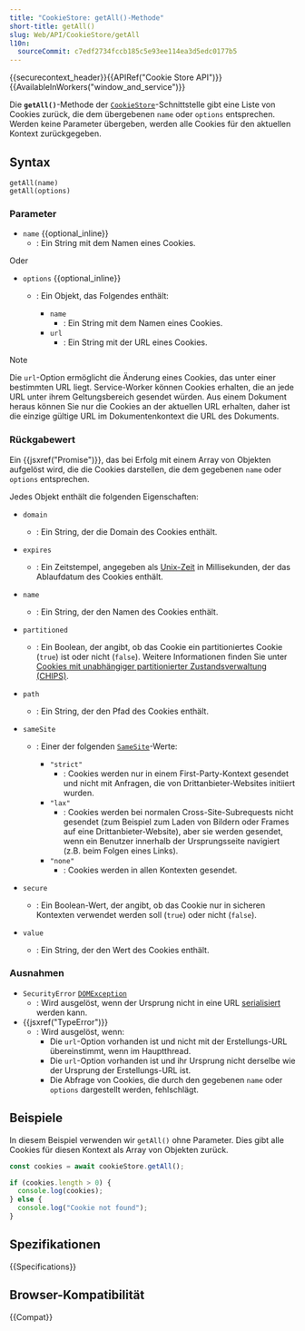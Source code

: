 ```yaml
---
title: "CookieStore: getAll()-Methode"
short-title: getAll()
slug: Web/API/CookieStore/getAll
l10n:
  sourceCommit: c7edf2734fccb185c5e93ee114ea3d5edc0177b5
---
```


{{securecontext_header}}{{APIRef("Cookie Store API")}}{{AvailableInWorkers("window_and_service")}}

Die **`getAll()`**-Methode der [`CookieStore`](/de/docs/Web/API/CookieStore)-Schnittstelle gibt eine Liste von Cookies zurück, die dem übergebenen `name` oder `options` entsprechen. Werden keine Parameter übergeben, werden alle Cookies für den aktuellen Kontext zurückgegeben.

## Syntax

```js-nolint
getAll(name)
getAll(options)
```

### Parameter

- `name` {{optional_inline}}
  - : Ein String mit dem Namen eines Cookies.

Oder

- `options` {{optional_inline}}

  - : Ein Objekt, das Folgendes enthält:

    - `name`
      - : Ein String mit dem Namen eines Cookies.
    - `url`
      - : Ein String mit der URL eines Cookies.

> [!NOTE]
> Die `url`-Option ermöglicht die Änderung eines Cookies, das unter einer bestimmten URL liegt. Service-Worker können Cookies erhalten, die an jede URL unter ihrem Geltungsbereich gesendet würden. Aus einem Dokument heraus können Sie nur die Cookies an der aktuellen URL erhalten, daher ist die einzige gültige URL im Dokumentenkontext die URL des Dokuments.

### Rückgabewert

Ein {{jsxref("Promise")}}, das bei Erfolg mit einem Array von Objekten aufgelöst wird, die die Cookies darstellen, die dem gegebenen `name` oder `options` entsprechen.

Jedes Objekt enthält die folgenden Eigenschaften:

- `domain`

  - : Ein String, der die Domain des Cookies enthält.

- `expires`

  - : Ein Zeitstempel, angegeben als [Unix-Zeit](/de/docs/Glossary/Unix_time) in Millisekunden, der das Ablaufdatum des Cookies enthält.

- `name`

  - : Ein String, der den Namen des Cookies enthält.

- `partitioned`

  - : Ein Boolean, der angibt, ob das Cookie ein partitioniertes Cookie (`true`) ist oder nicht (`false`). Weitere Informationen finden Sie unter [Cookies mit unabhängiger partitionierter Zustandsverwaltung (CHIPS)](/de/docs/Web/Privacy/Privacy_sandbox/Partitioned_cookies).

- `path`

  - : Ein String, der den Pfad des Cookies enthält.

- `sameSite`

  - : Einer der folgenden [`SameSite`](/de/docs/Web/HTTP/Headers/Set-Cookie#samesitesamesite-value)-Werte:

    - `"strict"`
      - : Cookies werden nur in einem First-Party-Kontext gesendet und nicht mit Anfragen, die von Drittanbieter-Websites initiiert wurden.
    - `"lax"`
      - : Cookies werden bei normalen Cross-Site-Subrequests nicht gesendet (zum Beispiel zum Laden von Bildern oder Frames auf eine Drittanbieter-Website), aber sie werden gesendet, wenn ein Benutzer innerhalb der Ursprungsseite navigiert (z.B. beim Folgen eines Links).
    - `"none"`
      - : Cookies werden in allen Kontexten gesendet.

- `secure`

  - : Ein Boolean-Wert, der angibt, ob das Cookie nur in sicheren Kontexten verwendet werden soll (`true`) oder nicht (`false`).

- `value`
  - : Ein String, der den Wert des Cookies enthält.

### Ausnahmen

- `SecurityError` [`DOMException`](/de/docs/Web/API/DOMException)
  - : Wird ausgelöst, wenn der Ursprung nicht in eine URL [serialisiert](/de/docs/Glossary/Serialization) werden kann.
- {{jsxref("TypeError")}}
  - : Wird ausgelöst, wenn:
    - Die `url`-Option vorhanden ist und nicht mit der Erstellungs-URL übereinstimmt, wenn im Hauptthread.
    - Die `url`-Option vorhanden ist und ihr Ursprung nicht derselbe wie der Ursprung der Erstellungs-URL ist.
    - Die Abfrage von Cookies, die durch den gegebenen `name` oder `options` dargestellt werden, fehlschlägt.

## Beispiele

In diesem Beispiel verwenden wir `getAll()` ohne Parameter. Dies gibt alle Cookies für diesen Kontext als Array von Objekten zurück.

```js
const cookies = await cookieStore.getAll();

if (cookies.length > 0) {
  console.log(cookies);
} else {
  console.log("Cookie not found");
}
```

## Spezifikationen

{{Specifications}}

## Browser-Kompatibilität

{{Compat}}
